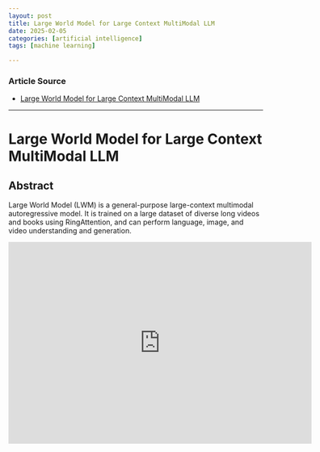 ```yaml
---
layout: post
title: Large World Model for Large Context MultiModal LLM
date: 2025-02-05
categories: [artificial intelligence]
tags: [machine learning]

---
```


### Article Source


* [Large World Model for Large Context MultiModal LLM](https://www.youtube.com/watch?v=iHsw4r1OvYw)

---


# Large World Model for Large Context MultiModal LLM

## Abstract


Large World Model (LWM) is a general-purpose large-context multimodal autoregressive model. It is trained on a large dataset of diverse long videos and books using RingAttention, and can perform language, image, and video understanding and generation. 


<iframe width="600" height="400" src="https://www.youtube.com/embed/iHsw4r1OvYw?si=IKcp0GrJ0o6sqsEt" title="YouTube video player" frameborder="0" allow="accelerometer; autoplay; clipboard-write; encrypted-media; gyroscope; picture-in-picture; web-share" referrerpolicy="strict-origin-when-cross-origin" allowfullscreen></iframe>